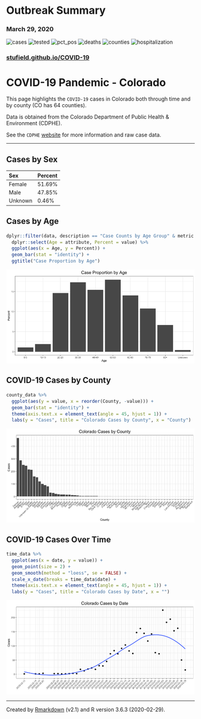 
<!-- README.md is generated from README.Rmd. Please edit that file -->

# Outbreak Summary

### March 29, 2020

![cases](https://img.shields.io/badge/Cases-2627-success.svg?style=flat-square&logo=appveyor)
![tested](https://img.shields.io/badge/People_Tested-15364-success.svg?style=flat-square&logo=appveyor)
![pct\_pos](https://img.shields.io/badge/Case_Rate-17.1%25-success.svg?style=flat-square&logo=appveyor)
![deaths](https://img.shields.io/badge/Deaths-51-success.svg?style=flat-square&logo=appveyor)
![counties](https://img.shields.io/badge/Counties-48-success.svg?style=flat-square&logo=appveyor)
![hospitalization](https://img.shields.io/badge/Hospitalizations-414-success.svg?style=flat-square&logo=appveyor)

### [stufield.github.io/COVID-19](https://stufield.github.io/COVID-19)

# COVID-19 Pandemic - Colorado

This page highlights the `COVID-19` cases in Colorado both through time
and by county (CO has 64 counties).

Data is obtained from the Colorado Department of Public Health &
Environment (CDPHE).

See the `CDPHE` [website](https://covid19.colorado.gov/case-data) for
more information and raw case data.

-----

## Cases by Sex

| Sex     | Percent |
| :------ | :------ |
| Female  | 51.69%  |
| Male    | 47.85%  |
| Unknown | 0.46%   |

## Cases by Age

``` r
dplyr::filter(data, description == "Case Counts by Age Group" & metric == "Percent") %>% 
  dplyr::select(Age = attribute, Percent = value) %>%
  ggplot(aes(x = Age, y = Percent)) +
  geom_bar(stat = "identity") +
  ggtitle("Case Proportion by Age")
```

![](README_files/figure-gfm/age_data-1.png)<!-- -->

## COVID-19 Cases by County

``` r
county_data %>%
  ggplot(aes(y = value, x = reorder(County, -value))) +
  geom_bar(stat = "identity") +
  theme(axis.text.x = element_text(angle = 45, hjust = 1)) +
  labs(y = "Cases", title = "Colorado Cases by County", x = "County")
```

![](README_files/figure-gfm/county-1.png)<!-- -->

## COVID-19 Cases Over Time

``` r
time_data %>%
  ggplot(aes(x = date, y = value)) +
  geom_point(size = 2) +
  geom_smooth(method = "loess", se = FALSE) +
  scale_x_date(breaks = time_data$date) +
  theme(axis.text.x = element_text(angle = 45, hjust = 1)) +
  labs(y = "Cases", title = "Colorado Cases by Date", x = "")
```

![](README_files/figure-gfm/time-1.png)<!-- -->

-----

Created by [Rmarkdown](https://github.com/rstudio/rmarkdown) (v2.1) and
R version 3.6.3 (2020-02-29).
